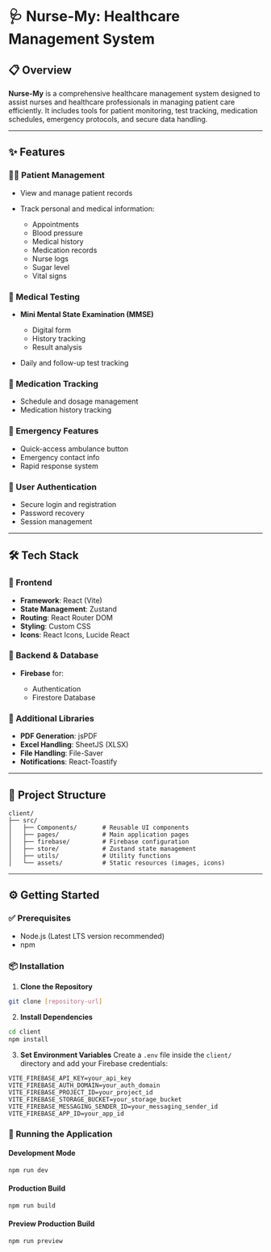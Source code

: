 # 🩺 Nurse-My: Healthcare Management System

## 📋 Overview

**Nurse-My** is a comprehensive healthcare management system designed to assist nurses and healthcare professionals in managing patient care efficiently. It includes tools for patient monitoring, test tracking, medication schedules, emergency protocols, and secure data handling.

---

## ✨ Features

### 🧑‍⚕️ Patient Management

* View and manage patient records
* Track personal and medical information:

  * Appointments
  * Blood pressure
  * Medical history
  * Medication records
  * Nurse logs
  * Sugar level
  * Vital signs

### 🧪 Medical Testing

* **Mini Mental State Examination (MMSE)**

  * Digital form
  * History tracking
  * Result analysis
* Daily and follow-up test tracking

### 💊 Medication Tracking

* Schedule and dosage management
* Medication history tracking

### 🚨 Emergency Features

* Quick-access ambulance button
* Emergency contact info
* Rapid response system

### 🔐 User Authentication

* Secure login and registration
* Password recovery
* Session management

---

## 🛠️ Tech Stack

### 🔹 Frontend

* **Framework**: React (Vite)
* **State Management**: Zustand
* **Routing**: React Router DOM
* **Styling**: Custom CSS
* **Icons**: React Icons, Lucide React

### 🔹 Backend & Database

* **Firebase** for:

  * Authentication
  * Firestore Database

### 🔹 Additional Libraries

* **PDF Generation**: jsPDF
* **Excel Handling**: SheetJS (XLSX)
* **File Handling**: File-Saver
* **Notifications**: React-Toastify

---

## 📁 Project Structure

```
client/
├── src/
│   ├── Components/       # Reusable UI components  
│   ├── pages/            # Main application pages  
│   ├── firebase/         # Firebase configuration  
│   ├── store/            # Zustand state management  
│   ├── utils/            # Utility functions  
│   └── assets/           # Static resources (images, icons)  
```

---

## ⚙️ Getting Started

### ✅ Prerequisites

* Node.js (Latest LTS version recommended)
* npm

### 📦 Installation

1. **Clone the Repository**

```bash
git clone [repository-url]
```

2. **Install Dependencies**

```bash
cd client
npm install
```

3. **Set Environment Variables**
   Create a `.env` file inside the `client/` directory and add your Firebase credentials:

```
VITE_FIREBASE_API_KEY=your_api_key
VITE_FIREBASE_AUTH_DOMAIN=your_auth_domain
VITE_FIREBASE_PROJECT_ID=your_project_id
VITE_FIREBASE_STORAGE_BUCKET=your_storage_bucket
VITE_FIREBASE_MESSAGING_SENDER_ID=your_messaging_sender_id
VITE_FIREBASE_APP_ID=your_app_id
```

### 🚀 Running the Application

#### Development Mode

```bash
npm run dev
```

#### Production Build

```bash
npm run build
```

#### Preview Production Build

```bash
npm run preview
```
